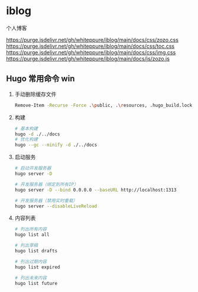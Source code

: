 # iblog
个人博客

[//]: # (刷新cdn)
https://purge.jsdelivr.net/gh/whiteppure/iblog/main/docs/css/zozo.css
https://purge.jsdelivr.net/gh/whiteppure/iblog/main/docs/css/toc.css
https://purge.jsdelivr.net/gh/whiteppure/iblog/main/docs/css/img.css
https://purge.jsdelivr.net/gh/whiteppure/iblog/main/docs/js/zozo.js

## Hugo 常用命令 win
1. 手动删除缓存文件
    ```bash
    Remove-Item -Recurse -Force .\public, .\resources, .hugo_build.lock
    ```
2. 构建
    ```bash
    # 基本构建
    hugo -d ./../docs
    # 优化构建
    hugo --gc --minify -d ./../docs
    ```
4. 启动服务
    ```bash
    # 启动开发服务器
    hugo server -D
    
    # 开发服务器（绑定到所有IP）
    hugo server -D --bind 0.0.0.0 --baseURL http://localhost:1313
    
    # 开发服务器（禁用实时重载）
    hugo server --disableLiveReload
    ```
5. 内容列表
    ```bash
    # 列出所有内容
    hugo list all
    
    # 列出草稿
    hugo list drafts
    
    # 列出过期内容
    hugo list expired
    
    # 列出未来内容
    hugo list future
    ```